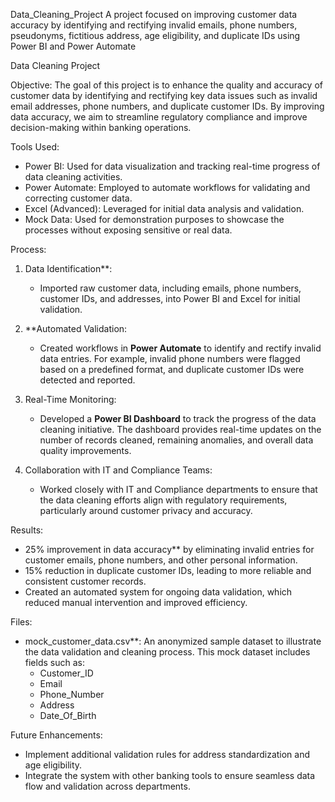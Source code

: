 Data_Cleaning_Project
A project focused on improving customer data accuracy by identifying and rectifying invalid emails, phone numbers, pseudonyms, fictitious address, age eligibility, and duplicate IDs using Power BI and Power Automate

Data Cleaning Project

 Objective:
The goal of this project is to enhance the quality and accuracy of customer data by identifying and rectifying key data issues such as invalid email addresses, phone numbers, and duplicate customer IDs. By improving data accuracy, we aim to streamline regulatory compliance and improve decision-making within banking operations.

 Tools Used:
- Power BI: Used for data visualization and tracking real-time progress of data cleaning activities.
- Power Automate: Employed to automate workflows for validating and correcting customer data.
- Excel (Advanced): Leveraged for initial data analysis and validation.
- Mock Data: Used for demonstration purposes to showcase the processes without exposing sensitive or real data.

 Process:
1. Data Identification**: 
   - Imported raw customer data, including emails, phone numbers, customer IDs, and addresses, into Power BI and Excel for initial validation.
   
2. **Automated Validation:
   - Created workflows in **Power Automate** to identify and rectify invalid data entries. For example, invalid phone numbers were flagged based on a predefined format, and duplicate customer IDs were detected and reported.
   
3. Real-Time Monitoring:
   - Developed a **Power BI Dashboard** to track the progress of the data cleaning initiative. The dashboard provides real-time updates on the number of records cleaned, remaining anomalies, and overall data quality improvements.
   
4. Collaboration with IT and Compliance Teams:
   - Worked closely with IT and Compliance departments to ensure that the data cleaning efforts align with regulatory requirements, particularly around customer privacy and accuracy.

Results:
- 25% improvement in data accuracy** by eliminating invalid entries for customer emails, phone numbers, and other personal information.
- 15% reduction in duplicate customer IDs, leading to more reliable and consistent customer records.
- Created an automated system for ongoing data validation, which reduced manual intervention and improved efficiency.

 Files:
- mock_customer_data.csv**: An anonymized sample dataset to illustrate the data validation and cleaning process. This mock dataset includes fields such as:
  - Customer_ID
  - Email
  - Phone_Number
  - Address
  - Date_Of_Birth

 Future Enhancements:
- Implement additional validation rules for address standardization and age eligibility.
- Integrate the system with other banking tools to ensure seamless data flow and validation across departments.


